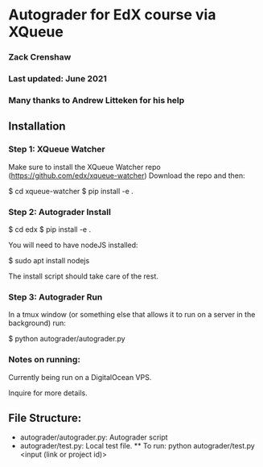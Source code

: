 # Autograder for EdX course via XQueue

### Zack Crenshaw
### Last updated: June 2021
### Many thanks to Andrew Litteken for his help

## Installation

### Step 1: XQueue Watcher
Make sure to install the XQueue Watcher repo (https://github.com/edx/xqueue-watcher)
Download the repo and then:

$ cd xqueue-watcher
$ pip install -e .

### Step 2: Autograder Install

$ cd edx
$ pip install -e .

You will need to have nodeJS installed:

$ sudo apt install nodejs

The install script should take care of the rest.

### Step 3: Autograder Run

In a tmux window (or something else that allows it to run on a server in the background) run:

$ python autograder/autograder.py


### Notes on running:

Currently being run on a DigitalOcean VPS.

Inquire for more details.

## File Structure:

* autograder/autograder.py: Autograder script
* autograder/test.py: Local test file. 
** To run: python autograder/test.py <module> <input (link or project id)> 



